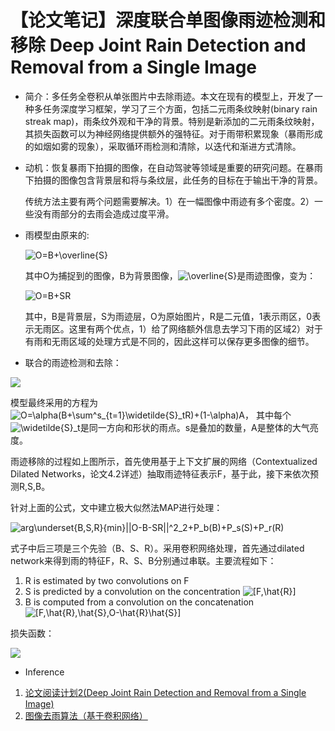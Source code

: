 【论文笔记】深度联合单图像雨迹检测和移除 Deep Joint Rain Detection and Removal from a Single Image
===================================

- 简介：多任务全卷积从单张图片中去除雨迹。本文在现有的模型上，开发了一种多任务深度学习框架，学习了三个方面，包括二元雨条纹映射(binary rain streak map)，雨条纹外观和干净的背景。特别是新添加的二元雨条纹映射，其损失函数可以为神经网络提供额外的强特征。对于雨带积累现象（暴雨形成的如烟如雾的现象），采取循环雨检测和清除，以迭代和渐进方式清除。

- 动机：恢复暴雨下拍摄的图像，在自动驾驶等领域是重要的研究问题。在暴雨下拍摄的图像包含背景层和将与条纹层，此任务的目标在于输出干净的背景。

    传统方法主要有两个问题需要解决。1）在一幅图像中雨迹有多个密度。2）一些没有雨部分的去雨会造成过度平滑。

- 雨模型由原来的:

    <img src="https://latex.codecogs.com/gif.latex?O=B&plus;\overline{S}" title="O=B+\overline{S}" />
    
    其中O为捕捉到的图像，B为背景图像，<img src="https://latex.codecogs.com/gif.latex?\overline{S}" title="\overline{S}" />是雨迹图像，变为：

    <img src="https://latex.codecogs.com/gif.latex?O=B&plus;SR" title="O=B+SR" />
    
    其中，B是背景层，S为雨迹层，O为原始图片，R是二元值，1表示雨区，0表示无雨区。这里有两个优点，1）给了网络额外信息去学习下雨的区域2）对于有雨和无雨区域的处理方式是不同的，因此这样可以保存更多图像的细节。
    
- 联合的雨迹检测和去除：

![](http://ww1.sinaimg.cn/large/006ocvumgy1g0f23bksdfj310c0h7drq.jpg)

模型最终采用的方程为<img src="https://latex.codecogs.com/gif.latex?O=\alpha(B&plus;\sum^s_{t=1}\widetilde{S}_tR)&plus;(1-\alpha)A" title="O=\alpha(B+\sum^s_{t=1}\widetilde{S}_tR)+(1-\alpha)A" />，
其中每个<img src="https://latex.codecogs.com/gif.latex?\widetilde{S}_t" title="\widetilde{S}_t" />是同一方向和形状的雨点。s是叠加的数量，A是整体的大气亮度。

雨迹移除的过程如上图所示，首先使用基于上下文扩展的网络（Contextualized Dilated Networks，论文4.2详述）抽取雨迹特征表示F，基于此，接下来依次预测R,S,B。

针对上面的公式，文中建立极大似然法MAP进行处理：

<img src="https://latex.codecogs.com/gif.latex?arg\underset{B,S,R}{min}||O-B-SR||^2_2&plus;P_b(B)&plus;P_s(S)&plus;P_r(R)" title="arg\underset{B,S,R}{min}||O-B-SR||^2_2+P_b(B)+P_s(S)+P_r(R)" />

式子中后三项是三个先验（B、S、R）。采用卷积网络处理，首先通过dilated network来得到雨的特征F，R、S、B分别通过串联。主要流程如下：

1. R is estimated by two convolutions on F
2. S is predicted by a convolution on the concentration <img src="https://latex.codecogs.com/gif.latex?[F,\hat{R}]" title="[F,\hat{R}]" />
3. B is computed from a convolution on the concatenation <img src="https://latex.codecogs.com/gif.latex?[F,\hat{R},\hat{S},O-\hat{R}\hat{S}]" title="[F,\hat{R},\hat{S},O-\hat{R}\hat{S}]" />

损失函数：

![](http://ww1.sinaimg.cn/large/006ocvumgy1g0f2p3m8jij30ed053wey.jpg)


- Inference
1. [论文阅读计划2(Deep Joint Rain Detection and Removal from a Single Image)](https://www.cnblogs.com/mengnan/p/9307532.html)
2. [图像去雨算法（基于卷积网络）](https://blog.csdn.net/u011692048/article/details/77743343)